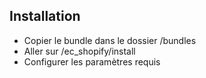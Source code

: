 ## Installation
 * Copier le bundle dans le dossier /bundles
 * Aller sur /ec_shopify/install
 * Configurer les paramètres requis
